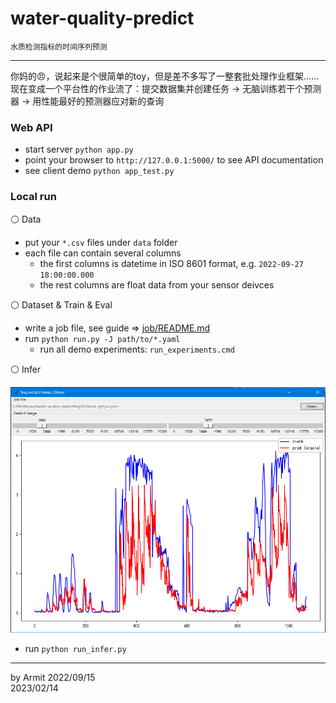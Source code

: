 # water-quality-predict

    水质检测指标的时间序列预测

----

你妈的😠，说起来是个很简单的toy，但是差不多写了一整套批处理作业框架……  
现在变成一个平台性的作业流了：提交数据集并创建任务 -> 无脑训练若干个预测器 -> 用性能最好的预测器应对新的查询  


### Web API

- start server `python app.py`
- point your browser to `http://127.0.0.1:5000/` to see API documentation
- see client demo `python app_test.py`


### Local run

⚪ Data

- put your `*.csv` files under `data` folder
- each file can contain several columns
  - the first columns is datetime in ISO 8601 format, e.g. `2022-09-27 18:00:00.000`
  - the rest columns are float data from your sensor deivces

⚪ Dataset & Train & Eval

- write a job file, see guide => [job/README.md](job/README.md)
- run `python run.py -J path/to/*.yaml`
  - run all demo experiments: `run_experiments.cmd`

⚪ Infer

![demo](img/demo.png)

- run `python run_infer.py`


----
by Armit
2022/09/15  
2023/02/14  

